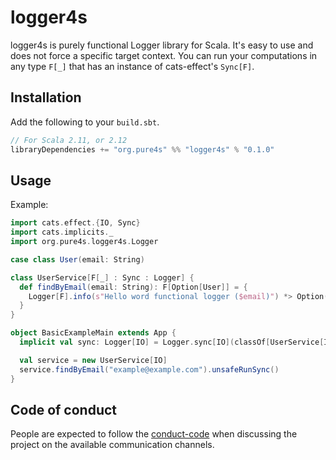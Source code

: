 # logger4s

logger4s is purely functional Logger library for Scala. It's easy to use and does not force a specific target context. You can run your computations in any type `F[_]` that has an instance of cats-effect's `Sync[F]`.

## Installation

Add the following to your `build.sbt`.

```scala
// For Scala 2.11, or 2.12
libraryDependencies += "org.pure4s" %% "logger4s" % "0.1.0"
```
## Usage

Example:
```scala
import cats.effect.{IO, Sync}
import cats.implicits._
import org.pure4s.logger4s.Logger

case class User(email: String)

class UserService[F[_] : Sync : Logger] {
  def findByEmail(email: String): F[Option[User]] = {
    Logger[F].info(s"Hello word functional logger ($email)") *> Option(User(email)).pure[F]
  }
}

object BasicExampleMain extends App {
  implicit val sync: Logger[IO] = Logger.sync[IO](classOf[UserService[IO]])

  val service = new UserService[IO]
  service.findByEmail("example@example.com").unsafeRunSync()
}
```

## Code of conduct

People are expected to follow the [conduct-code] when discussing the project on the available communication channels.

[conduct-code]: https://www.scala-lang.org/conduct/
